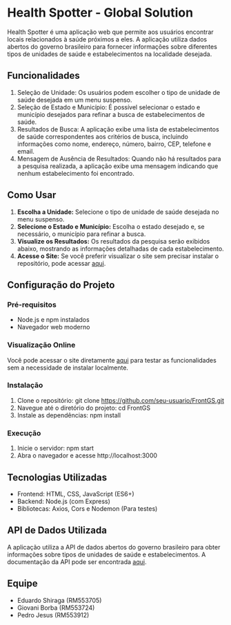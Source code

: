 # Health Spotter - Global Solution
Health Spotter é uma aplicação web que permite aos usuários encontrar locais relacionados à saúde próximos a eles. A aplicação utiliza dados abertos do governo brasileiro para fornecer informações sobre diferentes tipos de unidades de saúde e estabelecimentos na localidade desejada.

## Funcionalidades
1. Seleção de Unidade: Os usuários podem escolher o tipo de unidade de saúde desejada em um menu suspenso.
2. Seleção de Estado e Município: É possível selecionar o estado e município desejados para refinar a busca de estabelecimentos de saúde.
3. Resultados de Busca: A aplicação exibe uma lista de estabelecimentos de saúde correspondentes aos critérios de busca, incluindo informações como nome, endereço, número, bairro, CEP, telefone e email.
4. Mensagem de Ausência de Resultados: Quando não há resultados para a pesquisa realizada, a aplicação exibe uma mensagem indicando que nenhum estabelecimento foi encontrado.

## Como Usar
1. **Escolha a Unidade:** Selecione o tipo de unidade de saúde desejada no menu suspenso.
2. **Selecione o Estado e Município:** Escolha o estado desejado e, se necessário, o município para refinar a busca.
3. **Visualize os Resultados:** Os resultados da pesquisa serão exibidos abaixo, mostrando as informações detalhadas de cada estabelecimento.
4. **Acesse o Site:** Se você preferir visualizar o site sem precisar instalar o repositório, pode acessar [aqui](https://test-uowx.onrender.com).

## Configuração do Projeto
### Pré-requisitos
- Node.js e npm instalados
- Navegador web moderno
### Visualização Online
Você pode acessar o site diretamente [aqui](https://test-uowx.onrender.com) para testar as funcionalidades sem a necessidade de instalar localmente.
### Instalação
1. Clone o repositório: git clone https://github.com/seu-usuario/FrontGS.git
2. Navegue até o diretório do projeto: cd FrontGS
3. Instale as dependências: npm install
### Execução
1. Inicie o servidor: npm start
2. Abra o navegador e acesse http://localhost:3000

## Tecnologias Utilizadas
* Frontend: HTML, CSS, JavaScript (ES6+)
* Backend: Node.js (com Express)
* Bibliotecas: Axios, Cors e Nodemon (Para testes)
  
## API de Dados Utilizada
A aplicação utiliza a API de dados abertos do governo brasileiro para obter informações sobre tipos de unidades de saúde e estabelecimentos. A documentação da API pode ser encontrada [aqui](https://apidadosabertos.saude.gov.br/v1/#/).

## Equipe
- Eduardo Shiraga (RM553705)
- Giovani Borba (RM553724)
- Pedro Jesus (RM553912)
